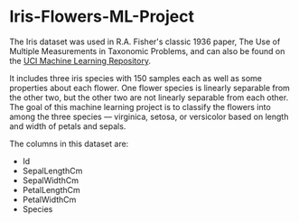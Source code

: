 # Iris-Flowers-ML-Project

The Iris dataset was used in R.A. Fisher's classic 1936 paper, The Use of Multiple Measurements in Taxonomic Problems, and can also be found on the [UCI Machine Learning Repository](https://archive.ics.uci.edu/ml/datasets/Iris).

It includes three iris species with 150 samples each as well as some properties about each flower. One flower species is linearly separable from the other two, but the other two are not linearly separable from each other. The goal of this machine learning project is to classify the flowers into among the three species — virginica, setosa, or versicolor based on length and width of petals and sepals.

The columns in this dataset are:

- Id
- SepalLengthCm
- SepalWidthCm
- PetalLengthCm
- PetalWidthCm
- Species

